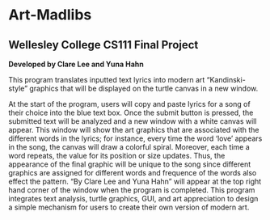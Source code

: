 # Art-Madlibs

## Wellesley College CS111 Final Project 

**Developed by Clare Lee and Yuna Hahn**

This program translates inputted text lyrics into modern art “Kandinski-style” graphics that will be displayed on the turtle canvas in a new window.

At the start of the program, users will copy and paste lyrics for a song of their choice into the blue text box. Once the submit button is pressed, the submitted text will be analyzed and a new window with a white canvas will appear. This window will show the art graphics that are associated with the different words in the lyrics; for instance, every time the word ‘love’ appears in the song, the canvas will draw a colorful spiral. Moreover, each time a word repeats, the value for its position or size updates. Thus, the appearance of the final graphic will be unique to the song since different graphics are assigned for different words and frequence of the words also effect the pattern. “By Clare Lee and Yuna Hahn” will appear at the top right hand corner of the window when the program is completed. This program integrates text analysis, turtle graphics, GUI, and art appreciation to design a simple mechanism for users to create their own version of modern art. 
